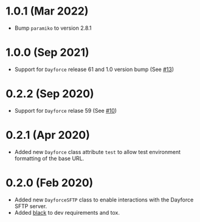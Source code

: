 # 1.0.1 (Mar 2022)

 - Bump `paramiko` to version 2.8.1

# 1.0.0 (Sep 2021)

 - Support for `Dayforce` release 61 and 1.0 version bump (See [#13](https://github.com/goodeggs/dayforce-client/pull/13))

# 0.2.2 (Sep 2020)

 - Support for `Dayforce` relase 59 (See [#10](https://github.com/goodeggs/dayforce-client/pull/10))

# 0.2.1 (Apr 2020)

 - Added new `Dayforce` class attribute `test` to allow test environment formatting of the base URL.

# 0.2.0 (Feb 2020)

 - Added new `DayforceSFTP` class to enable interactions with the Dayforce SFTP server.
 - Added [black](https://black.readthedocs.io/en/stable/) to dev requirements and tox.
